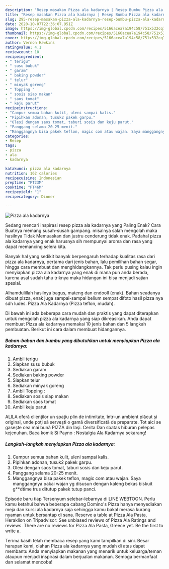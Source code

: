 ```yaml
---
description: "Resep masakan Pizza ala kadarnya | Resep Bumbu Pizza ala kadarnya Yang Enak Banget"
title: "Resep masakan Pizza ala kadarnya | Resep Bumbu Pizza ala kadarnya Yang Enak Banget"
slug: 295-resep-masakan-pizza-ala-kadarnya-resep-bumbu-pizza-ala-kadarnya-yang-enak-banget
date: 2020-10-07T22:36:07.951Z
image: https://img-global.cpcdn.com/recipes/5166acea7a194c58/751x532cq70/pizza-ala-kadarnya-foto-resep-utama.jpg
thumbnail: https://img-global.cpcdn.com/recipes/5166acea7a194c58/751x532cq70/pizza-ala-kadarnya-foto-resep-utama.jpg
cover: https://img-global.cpcdn.com/recipes/5166acea7a194c58/751x532cq70/pizza-ala-kadarnya-foto-resep-utama.jpg
author: Vernon Hawkins
ratingvalue: 4.1
reviewcount: 10
recipeingredient:
- " terigu"
- " susu bubuk"
- " garam"
- " baking powder"
- " telur"
- " minyak goreng"
- " Topping "
- " sosis siap makan"
- " saos tomat"
- " keju parut"
recipeinstructions:
- "Campur semua bahan kulit, uleni sampai kalis."
- "Pipihkan adonan, tusuk2 pakek garpu."
- "Olesi dengan saos tomat, taburi sosis dan keju parut."
- "Panggang selama 20-25 menit."
- "Manggangnya bisa pakek teflon, magic com atau wajan. Saya manggangnya pakai wajan yg disusun dengan kaleng bekas biskuit g**dtime trus ditutup pakek tutup panci."
categories:
- Resep
tags:
- pizza
- ala
- kadarnya

katakunci: pizza ala kadarnya 
nutrition: 162 calories
recipecuisine: Indonesian
preptime: "PT23M"
cooktime: "PT46M"
recipeyield: "1"
recipecategory: Dinner

---
```



![Pizza ala kadarnya](https://img-global.cpcdn.com/recipes/5166acea7a194c58/751x532cq70/pizza-ala-kadarnya-foto-resep-utama.jpg)

Sedang mencari inspirasi resep pizza ala kadarnya yang Paling Enak? Cara Buatnya memang susah-susah gampang. misalnya salah mengolah maka hasilnya Tidak Memuaskan dan justru cenderung tidak enak. Padahal pizza ala kadarnya yang enak harusnya sih mempunyai aroma dan rasa yang dapat memancing selera kita.

Banyak hal yang sedikit banyak berpengaruh terhadap kualitas rasa dari pizza ala kadarnya, pertama dari jenis bahan, lalu pemilihan bahan segar, hingga cara membuat dan menghidangkannya. Tak perlu pusing kalau ingin menyiapkan pizza ala kadarnya yang enak di mana pun anda berada, karena asal sudah tahu triknya maka hidangan ini bisa menjadi sajian spesial.

Alhamdulillah hasilnya bagus, mateng dan endooll (enak). Bahan seadanya dibuat pizza, enak juga sampai-sampai belium sempat difoto hasil pizza nya sdh ludes. Pizza Ala Kadarnya (Pizza teflon, mudah).


Di bawah ini ada beberapa cara mudah dan praktis yang dapat diterapkan untuk mengolah pizza ala kadarnya yang siap dikreasikan. Anda dapat membuat Pizza ala kadarnya memakai 10 jenis bahan dan 5 langkah pembuatan. Berikut ini cara dalam membuat hidangannya.

<!--inarticleads1-->

##### Bahan-bahan dan bumbu yang dibutuhkan untuk menyiapkan Pizza ala kadarnya:

1. Ambil  terigu
1. Siapkan  susu bubuk
1. Sediakan  garam
1. Sediakan  baking powder
1. Siapkan  telur
1. Sediakan  minyak goreng
1. Ambil  Topping :
1. Sediakan  sosis siap makan
1. Sediakan  saos tomat
1. Ambil  keju parut


ALILA oferă clienţilor un spaţiu plin de intimitate, într-un ambient plăcut şi original, unde poţi să serveşti o gamă diversificată de preparate. Tot aici se gaseşte cea mai bună PIZZA din Iaşi. Cerita Dan sbatas hiburan pelepas kejenuhan. Baca komik Si Payno : Nostalgia Ala Kadarnya sekarang! 

<!--inarticleads2-->

##### Langkah-langkah menyiapkan Pizza ala kadarnya:

1. Campur semua bahan kulit, uleni sampai kalis.
1. Pipihkan adonan, tusuk2 pakek garpu.
1. Olesi dengan saos tomat, taburi sosis dan keju parut.
1. Panggang selama 20-25 menit.
1. Manggangnya bisa pakek teflon, magic com atau wajan. Saya manggangnya pakai wajan yg disusun dengan kaleng bekas biskuit g**dtime trus ditutup pakek tutup panci.


Episode baru tiap Tersenyum selebar-lebarnya di LINE WEBTOON. Perlu kamu ketahui bahwa beberapa cabang Domino&#39;s Pizza hanya menyediakan meja dan kursi ala kadarnya saja sehingga kamu bakal merasa kurang nyaman untuk bersantap di sana. Reserve a table at Pizza Ala Pasta, Heraklion on Tripadvisor: See unbiased reviews of Pizza Ala Ratings and reviews. There are no reviews for Pizza Ala Pasta, Greece yet. Be the first to write a. 

Terima kasih telah membaca resep yang kami tampilkan di sini. Besar harapan kami, olahan Pizza ala kadarnya yang mudah di atas dapat membantu Anda menyiapkan makanan yang menarik untuk keluarga/teman ataupun menjadi inspirasi dalam berjualan makanan. Semoga bermanfaat dan selamat mencoba!
